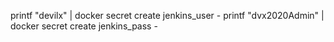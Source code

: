 printf "devilx" | docker secret create jenkins_user -
printf "dvx2020Admin" | docker secret create jenkins_pass -